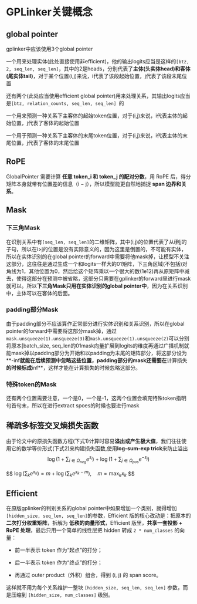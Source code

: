 # GPLinker关键概念

## global pointer

gplinker中应该使用3个global pointer

一个用来处理实体(此处直接使用非efficient)，他的输出logits应当是这样的`[btz, 2, seq_len, seq_len]`，其中的2是heads，分别代表了**主体(头实体head)和客体(尾实体tail)**，对于某个位置(i,j)来说，i代表了该段起始位置，j代表了该段末尾位置

还有两个(此处应当使用efficient global pointer)用来处理关系，其输出logits应当是`[btz, relation_counts, seq_len, seq_len] `的

一个用来预测一种关系下主客体的起始token位置，对于(i,j)来说，i代表主体的起始位置，j代表了客体的起始位置

一个用于预测一种关系下主客体的末尾token位置，对于(i,j)来说，i代表主体的末尾位置，j代表了客体的末尾位置

## RoPE

GlobalPointer 需要计算 **任意 token_i 和 token_j 的配对分数**，用 RoPE 后，得分矩阵本身就带有位置差的信息（i − j），所以模型能更自然地捕捉 **span 边界和关系**。

## Mask

### 下三角Mask

在识别关系中有`[seq_len, seq_len]`的二维矩阵，其中(i,j)的位置代表了从i到j的子句，所以在i>j的位置是没有实际意义的，因为这里是倒置的，不可能有实体，所以在实体识别的在global pointer的forward中需要将他mask掉，让模型不关注这部分，这往往是通过生成一个和logits一样大的01矩阵，下三角区域(不包括)对角线为1，其他位置为0，然后给这个矩阵乘以一个很大的数(1e12)再从原矩阵中减去，使得这部分在预测中被省略，这部分只需要在gplinker的forward里进行mask就可以。所以**下三角Mask只用在实体识别的global pointer中**，因为在关系识别中，主体可以在客体的后面。

### padding部分Mask

由于padding部分不应该算作正常部分进行实体识别和关系识别，所以在global pointer的forward中需要将这部分mask掉，通过`mask.unsqueeze(1).unsqueeze(3)`和`mask.unsqueeze(1).unsqueeze(2)`可以分别将原本[batch_size, seq_len的01mask向量扩展到logits的维度再通过广播机制就能mask掉以padding部分为开始和以padding为末尾的矩阵部分，将这部分设为**-inf**就能在后续预测中忽略这些位置，padding部分的mask还需要在**计算损失**的时候标成**inf**，这样才能在计算损失的时候忽略这部分。

### 特殊token的Mask

还有两个位置需要注意，一个是0，一个是-1，这两个位置会填充特殊token指明句首句末，所以在进行extract spoes的时候也要进行mask

## 稀疏多标签交叉熵损失函数

由于论文中的原损失函数方程(下式1)计算时容易**溢出或产生极大值**，我们往往使用它的数学等价形式(下式2)来构建损失函数,使用**log-sum-exp trick**来防止溢出
$$
\log \left( 1 + \sum_{i \in \Omega_{neg}} e^{s_i} \right) + \log \left( 1 + \sum_{j \in \Omega_{pos}} e^{-s_j} \right)
$$

$$
$\log \left( \sum_k e^{x_k} \right) = m + \log \left( \sum_k e^{x_k - m} \right), \quad m = \max_k x_k$
$$




## Efficient

在原版gplinker的判别关系的global pointer中如果增加一个类别，就得增加`[hidden_size, seq_len, seq_len]`的参数，Efficient 版的核心改动是：把原本的 **二次打分权重矩阵**，拆解为 **低秩的向量形式**，Efficient 版里，**共享一套投影 + RoPE 处理**，最后只用一个简单的线性层把 hidden 转成 `2 * num_classes` 的向量：

- 前一半表示 token 作为“起点”的打分；
- 后一半表示 token 作为“终点”的打分；

- 再通过 outer product（外积）组合，得到 (i, j) 的 span score。

这样就不用为每个关系维护一整块 `[hidden_size, seq_len, seq_len]` 参数，而是压缩到 `[hidden_size, num_classes]` 级别。
